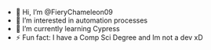 - 👋 Hi, I’m @FieryChameleon09
- 👀 I’m interested in automation processes
- 🌱 I’m currently learning Cypress
- ⚡ Fun fact: I have a Comp Sci Degree and Im not a dev xD
